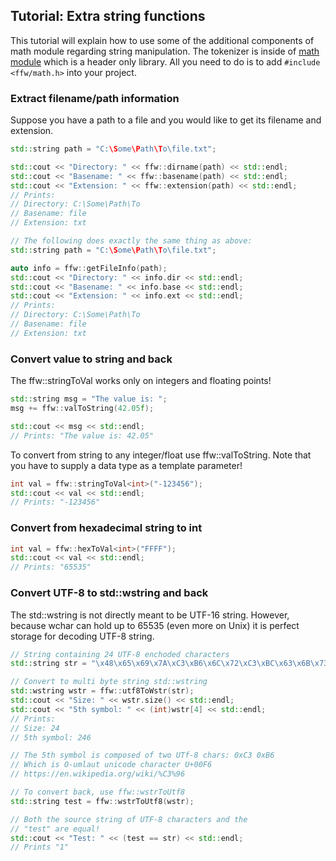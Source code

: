 Tutorial: Extra string functions
---------------------

This tutorial will explain how to use some of the additional components of math module regarding string manipulation. The tokenizer is inside of [math module](group__math.html) which is a header only library. All you need to do is to add `#include <ffw/math.h>` into your project.

### Extract filename/path information

Suppose you have a path to a file and you would like to get its filename and extension.

```cpp
std::string path = "C:\Some\Path\To\file.txt";

std::cout << "Directory: " << ffw::dirname(path) << std::endl;
std::cout << "Basename: " << ffw::basename(path) << std::endl;
std::cout << "Extension: " << ffw::extension(path) << std::endl;
// Prints:
// Directory: C:\Some\Path\To
// Basename: file
// Extension: txt
```

```cpp
// The following does exactly the same thing as above:
std::string path = "C:\Some\Path\To\file.txt";

auto info = ffw::getFileInfo(path);
std::cout << "Directory: " << info.dir << std::endl;
std::cout << "Basename: " << info.base << std::endl;
std::cout << "Extension: " << info.ext << std::endl;
// Prints:
// Directory: C:\Some\Path\To
// Basename: file
// Extension: txt
```

### Convert value to string and back

The ffw::stringToVal works only on integers and floating points!

```cpp
std::string msg = "The value is: ";
msg += ffw::valToString(42.05f);

std::cout << msg << std::endl;
// Prints: "The value is: 42.05"
```

To convert from string to any integer/float use ffw::valToString. Note that you have to supply a data type as a template parameter!

```cpp
int val = ffw::stringToVal<int>("-123456");
std::cout << val << std::endl;
// Prints: "-123456"
```

### Convert from hexadecimal string to int

```cpp
int val = ffw::hexToVal<int>("FFFF");
std::cout << val << std::endl;
// Prints: "65535"
```

### Convert UTF-8 to std::wstring and back

The std::wstring is not directly meant to be UTF-16 string. However, because wchar can hold up to 65535 (even more on Unix) it is perfect storage for decoding UTF-8 string. 

```cpp
// String containing 24 UTF-8 enchoded characters 
std::string str = "\x48\x65\x69\x7A\xC3\xB6\x6C\x72\xC3\xBC\x63\x6B\x73\x74\x6F\xC3\x9F\x61\x62\x64\xC3\xA4\x6D\x70\x66\x75\x6E\x67";

// Convert to multi byte string std::wstring
std::wstring wstr = ffw::utf8ToWstr(str);
std::cout << "Size: " << wstr.size() << std::endl;
std::cout << "5th symbol: " << (int)wstr[4] << std::endl;
// Prints:
// Size: 24
// 5th symbol: 246

// The 5th symbol is composed of two UTf-8 chars: 0xC3 0xB6
// Which is O-umlaut unicode character U+00F6
// https://en.wikipedia.org/wiki/%C3%96

// To convert back, use ffw::wstrToUtf8
std::string test = ffw::wstrToUtf8(wstr);

// Both the source string of UTF-8 characters and the
// "test" are equal!
std::cout << "Test: " << (test == str) << std::endl;
// Prints "1"
```

